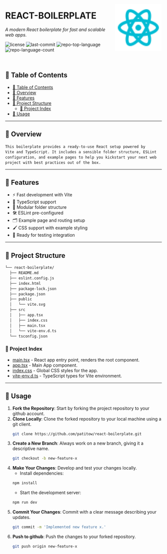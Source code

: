 <div align="left" style="position: relative;">
<img src="https://raw.githubusercontent.com/PKief/vscode-material-icon-theme/ec559a9f6bfd399b82bb44393651661b08aaf7ba/icons/react.svg" align="right" width="30%" style="margin: -20px 0 0 20px;">
<h1>REACT-BOILERPLATE</h1>
<p align="left">
	<em>A modern React boilerplate for fast and scalable web apps.</em>
</p>
<p align="left">
	<img src="https://img.shields.io/github/license/patitow/react-boilerplate?style=default&logo=opensourceinitiative&logoColor=white&color=0080ff" alt="license">
	<img src="https://img.shields.io/github/last-commit/patitow/react-boilerplate?style=default&logo=git&logoColor=white&color=0080ff" alt="last-commit">
	<img src="https://img.shields.io/github/languages/top/patitow/react-boilerplate?style=default&color=0080ff" alt="repo-top-language">
	<img src="https://img.shields.io/github/languages/count/patitow/react-boilerplate?style=default&color=0080ff" alt="repo-language-count">
</p>
<p align="left">
	<!-- default option, no dependency badges. -->
</p>
<p align="left">
	<!-- default option, no dependency badges. -->
</p>
</div>
<br clear="right">

## 🔗 Table of Contents

- [🔗 Table of Contents](#-table-of-contents)
- [📍 Overview](#-overview)
- [👾 Features](#-features)
- [📁 Project Structure](#-project-structure)
  - [📂 Project Index](#-project-index)
- [🤖 Usage](#-usage)

---

## 📍 Overview
<code>This boilerplate provides a ready-to-use React setup powered by Vite and TypeScript. It includes a sensible folder structure, ESLint configuration, and example pages to help you kickstart your next web project with best practices out of the box.</code>

---

## 👾 Features
- ⚡️ Fast development with Vite
- 🦾 TypeScript support
- 🧩 Modular folder structure
- 🛠 ESLint pre-configured
- 🗂 Example page and routing setup
- 🖌️ CSS support with example styling
- 🔬 Ready for testing integration

---

## 📁 Project Structure
```sh
└── react-boilerplate/
  ├── README.md
  ├── eslint.config.js
  ├── index.html
  ├── package-lock.json
  ├── package.json
  ├── public
  │   └── vite.svg
  ├── src
  │   ├── app.tsx
  │   ├── index.css
  │   ├── main.tsx
  │   └── vite-env.d.ts
  └── tsconfig.json
```

### 📂 Project Index
- [main.tsx](https://github.com/patitow/react-boilerplate/blob/master/src/main.tsx) - React app entry point, renders the root component.
- [app.tsx](https://github.com/patitow/react-boilerplate/blob/master/src/app.tsx) - Main App component.
- [index.css](https://github.com/patitow/react-boilerplate/blob/master/src/index.css) - Global CSS styles for the app.
- [vite-env.d.ts](https://github.com/patitow/react-boilerplate/blob/master/src/vite-env.d.ts) - TypeScript types for Vite environment.

---

## 🤖 Usage
1. **Fork the Repository**: Start by forking the project repository to your github account.
2. **Clone Locally**: Clone the forked repository to your local machine using a git client.
   ```sh
   git clone https://github.com/patitow/react-boilerplate.git
   ```
3. **Create a New Branch**: Always work on a new branch, giving it a descriptive name.
   ```sh
   git checkout -b new-feature-x
   ```
4. **Make Your Changes**: Develop and test your changes locally.
    - Install dependencies:
    ```sh
    npm install
    ```
    - Start the development server:
    ```sh
    npm run dev
    ```
5. **Commit Your Changes**: Commit with a clear message describing your updates.
   ```sh
   git commit -m 'Implemented new feature x.'
   ```
6. **Push to github**: Push the changes to your forked repository.
   ```sh
   git push origin new-feature-x
    ```